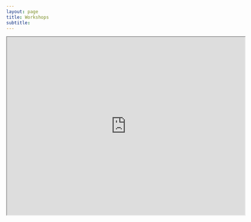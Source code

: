 ```yaml
---
layout: page
title: Workshops
subtitle:
---
```


<iframe src="https://drive.google.com/file/d/15J0dzn5V3y2M55Pplw1Cwj-3PbiG-GdB/preview" width="640" height="480"></iframe>